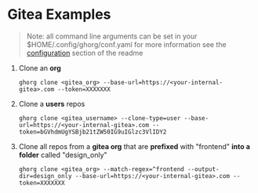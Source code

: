 # Gitea Examples

> Note: all command line arguments can be set in your $HOME/.config/ghorg/conf.yaml for more information see the [configuration](https://github.com/gabrie30/ghorg#configuration) section of the readme

1. Clone an **org**

    ```
    ghorg clone <gitea_org> --base-url=https://<your-internal-gitea>.com --token=XXXXXXX
    ```

1. Clone a **users** repos

    ```
    ghorg clone <gitea_username> --clone-type=user --base-url=https://<your-internal-gitea>.com --token=bGVhdmUgYSBjb21tZW50IG9uIGlzc3VlIDY2
    ```

1. Clone all repos from a **gitea org** that are **prefixed** with "frontend" **into a folder** called "design_only"

    ```
    ghorg clone <gitea_org> --match-regex=^frontend --output-dir=design_only --base-url=https://<your-internal-gitea>.com --token=XXXXXXX
    ```
